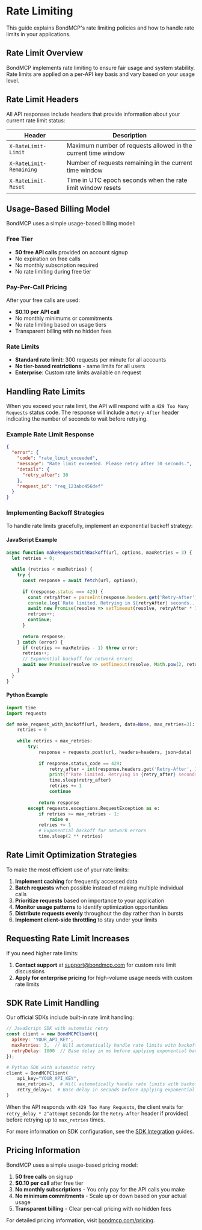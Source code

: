 # Rate Limiting

This guide explains BondMCP's rate limiting policies and how to handle rate limits in your applications.

## Rate Limit Overview

BondMCP implements rate limiting to ensure fair usage and system stability. Rate limits are applied on a per-API key basis and vary based on your usage level.

## Rate Limit Headers

All API responses include headers that provide information about your current rate limit status:

| Header | Description |
|--------|-------------|
| `X-RateLimit-Limit` | Maximum number of requests allowed in the current time window |
| `X-RateLimit-Remaining` | Number of requests remaining in the current time window |
| `X-RateLimit-Reset` | Time in UTC epoch seconds when the rate limit window resets |

## Usage-Based Billing Model

BondMCP uses a simple usage-based billing model:

### Free Tier
- **50 free API calls** provided on account signup
- No expiration on free calls
- No monthly subscription required
- No rate limiting during free tier

### Pay-Per-Call Pricing
After your free calls are used:
- **$0.10 per API call**
- No monthly minimums or commitments  
- No rate limiting based on usage tiers
- Transparent billing with no hidden fees

### Rate Limits
- **Standard rate limit**: 300 requests per minute for all accounts
- **No tier-based restrictions** - same limits for all users
- **Enterprise**: Custom rate limits available on request

## Handling Rate Limits

When you exceed your rate limit, the API will respond with a `429 Too Many Requests` status code. The response will include a `Retry-After` header indicating the number of seconds to wait before retrying.

### Example Rate Limit Response

```json
{
  "error": {
    "code": "rate_limit_exceeded",
    "message": "Rate limit exceeded. Please retry after 30 seconds.",
    "details": {
      "retry_after": 30
    },
    "request_id": "req_123abc456def"
  }
}
```

### Implementing Backoff Strategies

To handle rate limits gracefully, implement an exponential backoff strategy:

#### JavaScript Example

```javascript
async function makeRequestWithBackoff(url, options, maxRetries = 3) {
  let retries = 0;
  
  while (retries < maxRetries) {
    try {
      const response = await fetch(url, options);
      
      if (response.status === 429) {
        const retryAfter = parseInt(response.headers.get('Retry-After') || '1');
        console.log(`Rate limited. Retrying in ${retryAfter} seconds...`);
        await new Promise(resolve => setTimeout(resolve, retryAfter * 1000));
        retries++;
        continue;
      }
      
      return response;
    } catch (error) {
      if (retries >= maxRetries - 1) throw error;
      retries++;
      // Exponential backoff for network errors
      await new Promise(resolve => setTimeout(resolve, Math.pow(2, retries) * 1000));
    }
  }
}
```

#### Python Example

```python
import time
import requests

def make_request_with_backoff(url, headers, data=None, max_retries=3):
    retries = 0
    
    while retries < max_retries:
        try:
            response = requests.post(url, headers=headers, json=data)
            
            if response.status_code == 429:
                retry_after = int(response.headers.get('Retry-After', 1))
                print(f"Rate limited. Retrying in {retry_after} seconds...")
                time.sleep(retry_after)
                retries += 1
                continue
                
            return response
        except requests.exceptions.RequestException as e:
            if retries >= max_retries - 1:
                raise e
            retries += 1
            # Exponential backoff for network errors
            time.sleep(2 ** retries)
```

## Rate Limit Optimization Strategies

To make the most efficient use of your rate limits:

1. **Implement caching** for frequently accessed data
2. **Batch requests** when possible instead of making multiple individual calls
3. **Prioritize requests** based on importance to your application
4. **Monitor usage patterns** to identify optimization opportunities
5. **Distribute requests evenly** throughout the day rather than in bursts
6. **Implement client-side throttling** to stay under your limits

## Requesting Rate Limit Increases

If you need higher rate limits:

1. **Contact support** at support@bondmcp.com for custom rate limit discussions
2. **Apply for enterprise pricing** for high-volume usage needs with custom rate limits

## SDK Rate Limit Handling

Our official SDKs include built-in rate limit handling:

```javascript
// JavaScript SDK with automatic retry
const client = new BondMCPClient({
  apiKey: 'YOUR_API_KEY',
  maxRetries: 3,  // Will automatically handle rate limits with backoff
  retryDelay: 1000  // Base delay in ms before applying exponential backoff
});
```

```python
# Python SDK with automatic retry
client = BondMCPClient(
    api_key="YOUR_API_KEY",
    max_retries=3,  # Will automatically handle rate limits with backoff
    retry_delay=1  # Base delay in seconds before applying exponential backoff
)
```

When the API responds with `429 Too Many Requests`, the client waits for
`retry_delay * 2^attempt` seconds (or the `Retry-After` header if provided)
before retrying up to `max_retries` times.

For more information on SDK configuration, see the [SDK Integration](../sdks/) guides.

## Pricing Information

BondMCP uses a simple usage-based pricing model:

1. **50 free calls** on signup
2. **$0.10 per call** after free tier
3. **No monthly subscriptions** - You only pay for the API calls you make
4. **No minimum commitments** - Scale up or down based on your actual usage
5. **Transparent billing** - Clear per-call pricing with no hidden fees

For detailed pricing information, visit [bondmcp.com/pricing](https://bondmcp.com/pricing).

